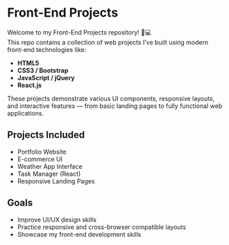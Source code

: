 # Front-End Projects

Welcome to my Front-End Projects repository! 🎨💻  
This repo contains a collection of web projects I’ve built using modern front-end technologies like:

- **HTML5**
- **CSS3 / Bootstrap**
- **JavaScript / jQuery**
- **React.js**

These projects demonstrate various UI components, responsive layouts, and interactive features — from basic landing pages to fully functional web applications.

## Projects Included
- Portfolio Website
- E-commerce UI
- Weather App Interface
- Task Manager (React)
- Responsive Landing Pages

## Goals
- Improve UI/UX design skills
- Practice responsive and cross-browser compatible layouts
- Showcase my front-end development skills
